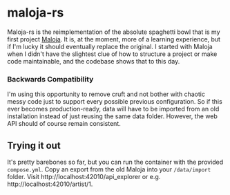 # maloja-rs

Maloja-rs is the reimplementation of the absolute spaghetti bowl that is my first project [Maloja](https://github.com/krateng/maloja).
It is, at the moment, more of a learning experience, but if I'm lucky it should eventually replace the original.
I started with Maloja when I didn't have the slightest clue of how to structure a project or make code maintainable,
and the codebase shows that to this day.


### Backwards Compatibility

I'm using this opportunity to remove cruft and not bother with chaotic messy code just to support every possible previous configuration.
So if this ever becomes production-ready, data will have to be imported from an old installation instead of just reusing the same data folder.
However, the web API should of course remain consistent.

## Trying it out

It's pretty barebones so far, but you can run the container with the provided `compose.yml`.
Copy an export from the old Maloja into your `/data/import` folder.
Visit http://localhost:42010/api_explorer or e.g. http://localhost:42010/artist/1.